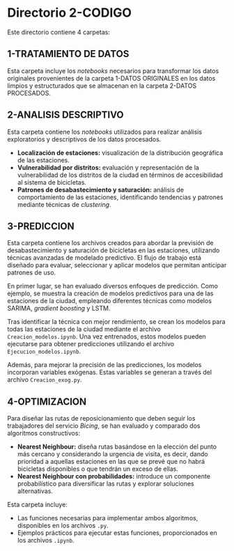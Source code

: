 # Directorio 2-CODIGO

Este directorio contiene 4 carpetas:

## 1-TRATAMIENTO DE DATOS

Esta carpeta incluye los *notebooks* necesarios para transformar los datos originales provenientes de la carpeta 1-DATOS ORIGINALES en los datos limpios y estructurados que se almacenan en la carpeta 2-DATOS PROCESADOS.

## 2-ANALISIS DESCRIPTIVO
Esta carpeta contiene los *notebooks* utilizados para realizar análisis exploratorios y descriptivos de los datos procesados. 

* **Localización de estaciones:** visualización de la distribución geográfica de las estaciones.
* **Vulnerabilidad por distritos:** evaluación y representación de la vulnerabilidad de los distritos de la ciudad en términos de accesibilidad al sistema de bicicletas.
* **Patrones de desabastecimiento y saturación:** análisis de comportamiento de las estaciones, identificando tendencias y patrones mediante técnicas de *clustering*.

## 3-PREDICCION

Esta carpeta contiene los archivos creados para abordar la previsión de desabastecimiento y saturación de bicicletas en las estaciones, utilizando técnicas avanzadas de modelado predictivo. El flujo de trabajo está diseñado para evaluar, seleccionar y aplicar modelos que permitan anticipar patrones de uso.

En primer lugar, se han evaluado diversos enfoques de predicción. Como ejemplo, se muestra la creación de modelos predictivos para una de las estaciones de la ciudad, empleando diferentes técnicas como modelos SARIMA, *gradient boosting* y LSTM.

Tras identificar la técnica con mejor rendimiento, se crean los modelos para todas las estaciones de la ciudad mediante el archivo ```Creacion_modelos.ipynb```. Una vez entrenados, estos modelos pueden ejecutarse para obtener predicciones utilizando el archivo ```Ejecucion_modelos.ipynb```.

Además, para mejorar la precisión de las predicciones, los modelos incorporan variables exógenas. Estas variables se generan a través del archivo ```Creacion_exog.py```.

## 4-OPTIMIZACION

Para diseñar las rutas de reposicionamiento que deben seguir los trabajadores del servicio *Bicing*, se han evaluado y comparado dos algoritmos constructivos:

* **Nearest Neighbour:** diseña rutas basándose en la elección del punto más cercano y considerando la urgencia de visita, es decir, dando prioridad a aquellas estaciones en las que se prevé que no habrá bicicletas disponibles o que tendrán un exceso de ellas.
* **Nearest Neighbour con probabilidades:** introduce un componente probabilístico para diversificar las rutas y explorar soluciones alternativas.

Esta carpeta incluye:

* Las funciones necesarias para implementar ambos algoritmos, disponibles en los archivos ```.py```.
* Ejemplos prácticos para ejecutar estas funciones, proporcionados en los archivos ```.ipynb```.
